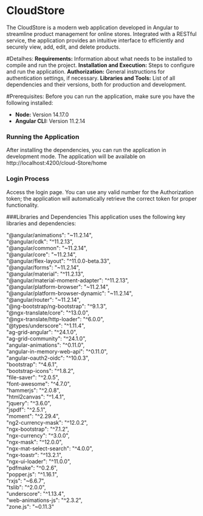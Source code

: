 # CloudStore
The CloudStore is a modern web application developed in Angular to streamline product management for online stores. Integrated with a RESTful service, the application provides an intuitive interface to efficiently and securely view, add, edit, and delete products.

#Detalhes:
**Requirements:** Information about what needs to be installed to compile and run the project.
**Installation and Execution:** Steps to configure and run the application.
**Authorization:** General instructions for authentication settings, if necessary.
**Libraries and Tools:** List of all dependencies and their versions, both for production and development.

#Prerequisites:
Before you can run the application, make sure you have the following installed:
- **Node:** Version 14.17.0
- **Angular CLI:** Version 11.2.14

### Running the Application
After installing the dependencies, you can run the application in development mode. The application will be available on http://localhost:4200/cloud-Store/home

### Login Process
Access the login page.
You can use any valid number for the Authorization token; the application will automatically retrieve the correct token for proper functionality.

###Libraries and Dependencies
This application uses the following key libraries and dependencies:

"@angular/animations": "~11.2.14",<br>
"@angular/cdk": "^11.2.13",<br>
"@angular/common": "~11.2.14",<br>
"@angular/core": "~11.2.14",<br>
"@angular/flex-layout": "^11.0.0-beta.33",<br>
"@angular/forms": "~11.2.14",<br>
"@angular/material": "^11.2.13",<br>
"@angular/material-moment-adapter": "^11.2.13",<br>
"@angular/platform-browser": "~11.2.14",<br>
"@angular/platform-browser-dynamic": "~11.2.14",<br>
"@angular/router": "~11.2.14",<br>
"@ng-bootstrap/ng-bootstrap": "^9.1.3",<br>
"@ngx-translate/core": "^13.0.0",<br>
"@ngx-translate/http-loader": "^6.0.0",<br>
"@types/underscore": "^1.11.4",<br>
"ag-grid-angular": "^24.1.0",<br>
"ag-grid-community": "^24.1.0",<br>
"angular-animations": "^0.11.0",<br>
"angular-in-memory-web-api": "^0.11.0",<br>
"angular-oauth2-oidc": "^10.0.3",<br>
"bootstrap": "^4.6.1",<br>
"bootstrap-icons": "^1.8.2",<br>
"file-saver": "^2.0.5",<br>
"font-awesome": "^4.7.0",<br>
"hammerjs": "^2.0.8",<br>
"html2canvas": "^1.4.1",<br>
"jquery": "^3.6.0",<br>
"jspdf": "^2.5.1",<br>
"moment": "^2.29.4",<br>
"ng2-currency-mask": "^12.0.2",<br>
"ngx-bootstrap": "^7.1.2",<br>
"ngx-currency": "^3.0.0",<br>
"ngx-mask": "^12.0.0",<br>
"ngx-mat-select-search": "^4.0.0",<br>
"ngx-toastr": "^13.2.1",<br>
"ngx-ui-loader": "^11.0.0",<br>
"pdfmake": "^0.2.6",<br>
"popper.js": "^1.16.1",<br>
"rxjs": "~6.6.7",<br>
"tslib": "^2.0.0",<br>
"underscore": "^1.13.4",<br>
"web-animations-js": "^2.3.2",<br>
"zone.js": "~0.11.3"<br>


